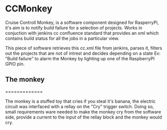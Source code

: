 # CCMonkey

Cruise Controll Monkey, is a software component designed for RasperryPi, it's aim is to notify build failure for a selection of projects. Works in conjuction with jenkins cc confluence standard that provides an xml which contains build status for all the jobs in a particular view.

This piece of software retrieves this cc.xml file from jenkins, parses it, filters out the projects that are not of intrest and decides depending on a state Ex: "Build failure" to alarm the Monkey by lighting up one of the RaspberryPI GPIO pin.  

## The monkey 
=============

The monkey is a stuffed toy that cries if you steal it's banana, the electric circuit was interfaced with a rellay on the "Cry" trigger switch. Doing so, small requirements ware needed to make the monkey cry from the software side, provide a current to the input of the rellay block and the monkey would cry.   


